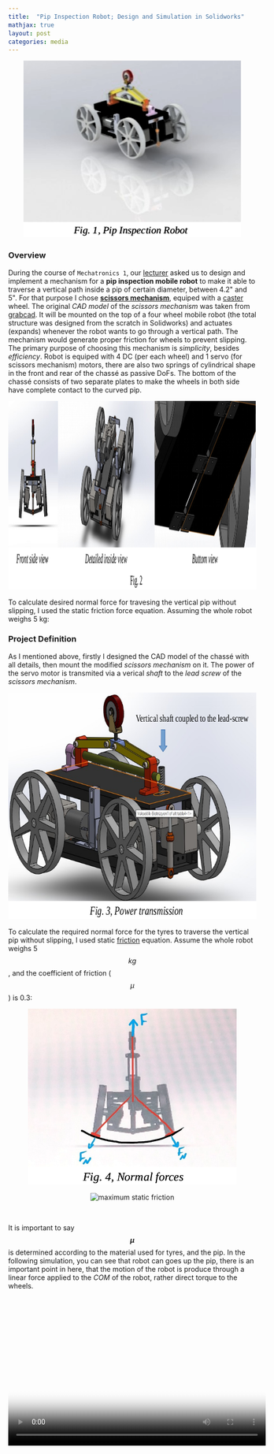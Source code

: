 ```yaml
---
title:  "Pip Inspection Robot; Design and Simulation in Solidworks"
mathjax: true
layout: post
categories: media
---
```


<p style="text-align:center;">
    <img width="442" height="359" src="/img/pip_inspection_robot/pip_inspection_robot.png" alt="Pip-Inspection robot">
</p>

### Overview

During the course of `Mechatronics 1`, our [lecturer](https://profile.ut.ac.ir/en/~hrhadi/courses) asked us to design and implement a mechanism for a __pip inspection mobile robot__ to make it able to traverse a vertical path inside a pip of certain diameter, between 4.2" and 5". For that purpose I chose [__scissors mechanism__](https://en.wikipedia.org/wiki/Scissors_mechanism), equiped with a [caster](https://en.wikipedia.org/wiki/Caster) wheel. The original _CAD model_ of the _scissors mechanism_ was taken from [grabcad](https://grabcad.com/library). It will be mounted on the top of a four wheel mobile robot (the total structure was designed from the scratch in Solidworks) and actuates (expands) whenever the robot wants to go through a vertical path. The mechanism would generate proper friction for wheels to prevent slipping. The primary purpose of choosing this mechanism is _simplicity_, besides _efficiency_. Robot is equiped with 4 DC (per each wheel) and 1 servo (for scissors mechanism) motors, there are also two springs of cylindrical shape in the front and rear of the chassé as passive DoFs. The bottom of the chassé consists of two separate plates to make the wheels in both side have complete contact to the curved pip.

<p style="text-align:center;">
    <img width="1310" height="383" src="/img/pip_inspection_robot/detailed_views.png" alt="detailed view">
</p>

To calculate desired normal force for travesing the vertical pip without slipping, I used the static friction force equation. Assuming the whole robot weighs 5 kg:

### Project Definition

As I mentioned above, firstly I designed the CAD model of the chassé with all details, then mount the modified _scissors mechanism_ on it. The power of the servo motor is transmited via a verical _shaft_ to the _lead screw_ of the _scissors mechanism_.

<p style="text-align:center;">
    <img width="708" height="460" src="/img/pip_inspection_robot/power_transmission.png" alt="power transmission">
</p>

To calculate the required normal force for the tyres to traverse the vertical pip without slipping, I used static [friction](https://en.wikipedia.org/wiki/Friction) equation. Assume the whole robot weighs 5 $$kg$$, and the coefficient of friction ($$\mu$$) is 0.3:

<p style="text-align:center;">
    <img width="424" height="357" src="/img/pip_inspection_robot/normal_forces.png" alt="normal forces">
</p>

<p style="text-align:center;">
    <img src="https://latex.codecogs.com/svg.image?F_{max}=\mu&space;N;&space;\mathbf{(1)}" title="maximum static friction" />
</p>

<p style="text-align:center;">
    <img src="https://latex.codecogs.com/svg.image?N_{caster}=166.7&space;(N)" title="" />
</p>

It is important to say __$$\mu$$__ is determined according to the material used for tyres, and the pip. In the following simulation, you can see that robot can goes up the pip, there is an important point in here, that the motion of the robot is produce through a linear force applied to the _COM_ of the robot, rather direct torque to the wheels.
    
<p style="text-align:center;">
   <video width="523" height="302" poster="/img/pip_inspection_robot/simulation_poster.png" controls>
      <source src="/videos/pip_inspection_robot/pip_inspection_simulation.mp4" type="video/mp4">
      Your browser does not support the video tag.
      <track
          label="English"
          kind="subtitles"
          srclang="en"
          src="captions/vtt/sintel-en.vtt"
      default />
   </video>
</p>
